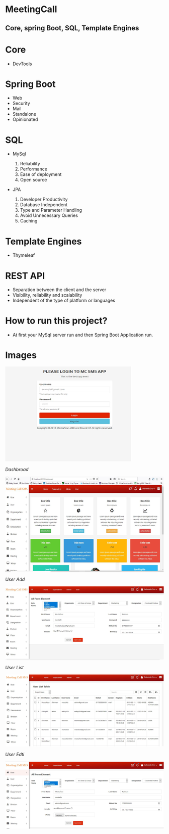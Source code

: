 # MeetingCall
## Core, spring Boot, SQL, Template Engines

# Core
- DevTools

# Spring Boot
- Web
- Security
- Mail
- Standalone
- Opinionated

# SQL
- MySql  
   1. Reliability
   2. Performance
   3. Ease of deployment
   4. Open source

- JPA
  1. Developer Productivity
  2. Database Independent
  3. Type and Parameter Handling
  4. Avoid Unnecessary Queries
  5. Caching


# Template Engines
- Thymeleaf

# REST API

- Separation between the client and the server
- Visibility, reliability and scalability
- Independent of the type of platform or languages

# How to run this project?
- At first your MySql server run and then Spring Boot Application run.

# Images

<img src="pptScen/login.JPG" width="400" height="300" >

*Dashbroad*

<img src="pptScen/dashboard.JPG" width="900" height="300" >

*User Add*

<img src="pptScen/userAdd.JPG"  >

*User List*

<img src="pptScen/userList.JPG"  >

*User Edti*

<img src="pptScen/userEdit.JPG"  >
